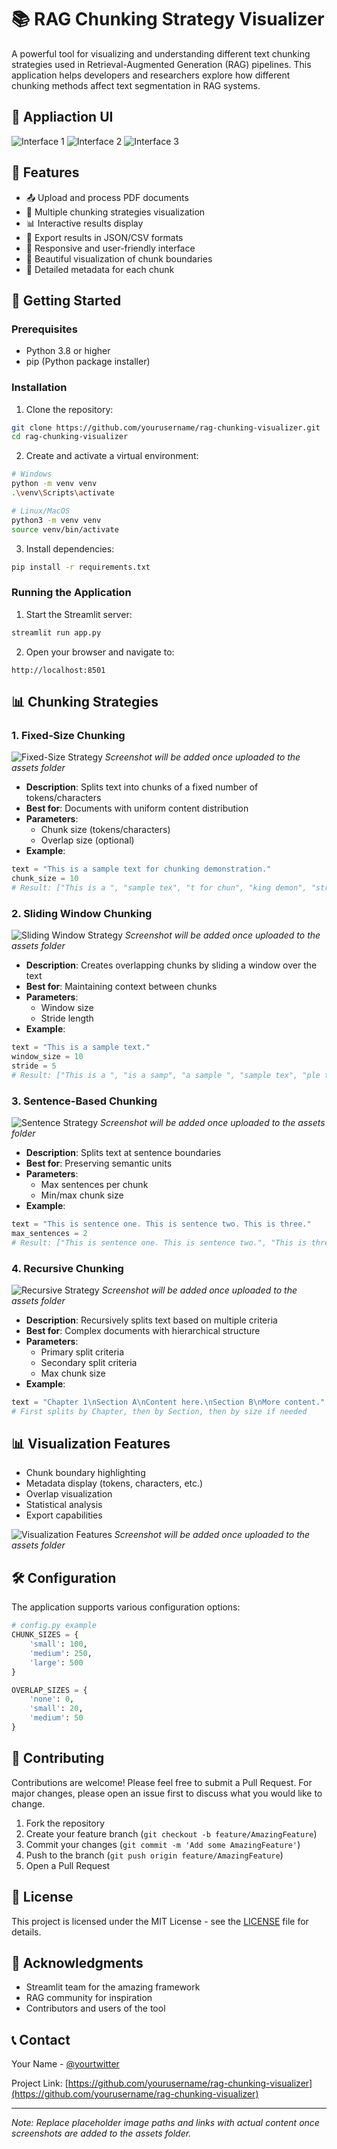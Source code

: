 # 📚 RAG Chunking Strategy Visualizer

A powerful tool for visualizing and understanding different text chunking strategies used in Retrieval-Augmented Generation (RAG) pipelines. This application helps developers and researchers explore how different chunking methods affect text segmentation in RAG systems.

## 🌟 Appliaction UI
![Interface 1](assets/interface1.png)
![Interface 2](assets/interface2.png)
![Interface 3](assets/interface3.png)

## 🌟 Features

- 📤 Upload and process PDF documents
- 🔄 Multiple chunking strategies visualization
- 📊 Interactive results display
- 💾 Export results in JSON/CSV formats
- 📱 Responsive and user-friendly interface
- 🎨 Beautiful visualization of chunk boundaries
- 📝 Detailed metadata for each chunk

## 🚀 Getting Started

### Prerequisites

- Python 3.8 or higher
- pip (Python package installer)

### Installation

1. Clone the repository:
```bash
git clone https://github.com/yourusername/rag-chunking-visualizer.git
cd rag-chunking-visualizer
```

2. Create and activate a virtual environment:
```bash
# Windows
python -m venv venv
.\venv\Scripts\activate

# Linux/MacOS
python3 -m venv venv
source venv/bin/activate
```

3. Install dependencies:
```bash
pip install -r requirements.txt
```

### Running the Application

1. Start the Streamlit server:
```bash
streamlit run app.py
```

2. Open your browser and navigate to:
```
http://localhost:8501
```

## 📊 Chunking Strategies

### 1. Fixed-Size Chunking
![Fixed-Size Strategy](assets/fixed-size-strategy.png)
*Screenshot will be added once uploaded to the assets folder*

- **Description**: Splits text into chunks of a fixed number of tokens/characters
- **Best for**: Documents with uniform content distribution
- **Parameters**:
  - Chunk size (tokens/characters)
  - Overlap size (optional)
- **Example**:
```python
text = "This is a sample text for chunking demonstration."
chunk_size = 10
# Result: ["This is a ", "sample tex", "t for chun", "king demon", "stration."]
```

### 2. Sliding Window Chunking
![Sliding Window Strategy](assets/sliding-window-strategy.png)
*Screenshot will be added once uploaded to the assets folder*

- **Description**: Creates overlapping chunks by sliding a window over the text
- **Best for**: Maintaining context between chunks
- **Parameters**:
  - Window size
  - Stride length
- **Example**:
```python
text = "This is a sample text."
window_size = 10
stride = 5
# Result: ["This is a ", "is a samp", "a sample ", "sample tex", "ple text."]
```

### 3. Sentence-Based Chunking
![Sentence Strategy](assets/sentence-strategy.png)
*Screenshot will be added once uploaded to the assets folder*

- **Description**: Splits text at sentence boundaries
- **Best for**: Preserving semantic units
- **Parameters**:
  - Max sentences per chunk
  - Min/max chunk size
- **Example**:
```python
text = "This is sentence one. This is sentence two. This is three."
max_sentences = 2
# Result: ["This is sentence one. This is sentence two.", "This is three."]
```

### 4. Recursive Chunking
![Recursive Strategy](assets/recursive-strategy.png)
*Screenshot will be added once uploaded to the assets folder*

- **Description**: Recursively splits text based on multiple criteria
- **Best for**: Complex documents with hierarchical structure
- **Parameters**:
  - Primary split criteria
  - Secondary split criteria
  - Max chunk size
- **Example**:
```python
text = "Chapter 1\nSection A\nContent here.\nSection B\nMore content."
# First splits by Chapter, then by Section, then by size if needed
```

## 📊 Visualization Features

- Chunk boundary highlighting
- Metadata display (tokens, characters, etc.)
- Overlap visualization
- Statistical analysis
- Export capabilities

![Visualization Features](assets/visualization-features.png)
*Screenshot will be added once uploaded to the assets folder*

## 🛠️ Configuration

The application supports various configuration options:

```python
# config.py example
CHUNK_SIZES = {
    'small': 100,
    'medium': 250,
    'large': 500
}

OVERLAP_SIZES = {
    'none': 0,
    'small': 20,
    'medium': 50
}
```

## 🤝 Contributing

Contributions are welcome! Please feel free to submit a Pull Request. For major changes, please open an issue first to discuss what you would like to change.

1. Fork the repository
2. Create your feature branch (`git checkout -b feature/AmazingFeature`)
3. Commit your changes (`git commit -m 'Add some AmazingFeature'`)
4. Push to the branch (`git push origin feature/AmazingFeature`)
5. Open a Pull Request

## 📝 License

This project is licensed under the MIT License - see the [LICENSE](LICENSE) file for details.

## 🙏 Acknowledgments

- Streamlit team for the amazing framework
- RAG community for inspiration
- Contributors and users of the tool

## 📞 Contact

Your Name - [@yourtwitter](https://twitter.com/yourtwitter)

Project Link: [https://github.com/yourusername/rag-chunking-visualizer](https://github.com/yourusername/rag-chunking-visualizer)

---
*Note: Replace placeholder image paths and links with actual content once screenshots are added to the assets folder.* 
